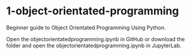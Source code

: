 # 1-object-orientated-programming

Beginner guide to Object Orientated Programming Using Python.

Open the objectorientatedprogramming.ipynb in GitHub or download the folder and open the objectorientatedprogramming.ipynb in JupyterLab.
